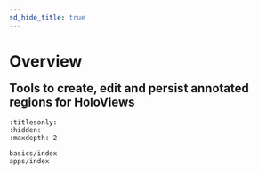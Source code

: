 ```yaml
---
sd_hide_title: true
---
```


# Overview

<h2 style="margin-top: 0.3em;">Tools to create, edit and persist annotated regions for HoloViews</h2>

```{toctree}
:titlesonly:
:hidden:
:maxdepth: 2

basics/index
apps/index
```
